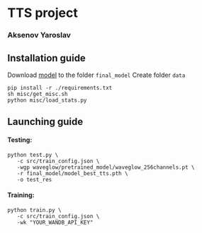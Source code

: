 # TTS project
### Aksenov Yaroslav

## Installation guide

Download [model](https://disk.yandex.ru/d/-nriuAv-G-YclQ) to the folder ```final_model```
Create folder ```data```

```shell
pip install -r ./requirements.txt
sh misc/get_misc.sh
python misc/load_stats.py
```

## Launching guide

#### Testing:
   ```shell
   python test.py \
      -c src/train_config.json \
      -wgp waveglow/pretrained_model/waveglow_256channels.pt \
      -r final_model/model_best_tts.pth \
      -o test_res
   ```

#### Training:
   ```shell
   python train.py \
      -c src/train_config.json \
      -wk "YOUR_WANDB_API_KEY"
   ```